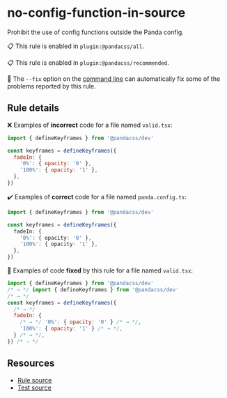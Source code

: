 [//]: # 'This file is generated by eslint-docgen. Do not edit it directly.'

# no-config-function-in-source

Prohibit the use of config functions outside the Panda config.

📋 This rule is enabled in `plugin:@pandacss/all`.

📋 This rule is enabled in `plugin:@pandacss/recommended`.

🔧 The `--fix` option on the [command line](https://eslint.org/docs/user-guide/command-line-interface#fixing-problems)
can automatically fix some of the problems reported by this rule.

## Rule details

❌ Examples of **incorrect** code for a file named `valid.tsx`:

```js
import { defineKeyframes } from '@pandacss/dev'

const keyframes = defineKeyframes({
  fadeIn: {
    '0%': { opacity: '0' },
    '100%': { opacity: '1' },
  },
})
```

✔️ Examples of **correct** code for a file named `panda.config.ts`:

```ts
import { defineKeyframes } from '@pandacss/dev'

const keyframes = defineKeyframes({
  fadeIn: {
    '0%': { opacity: '0' },
    '100%': { opacity: '1' },
  },
})
```

🔧 Examples of code **fixed** by this rule for a file named `valid.tsx`:

```js
import { defineKeyframes } from '@pandacss/dev'
/* → */ import { defineKeyframes } from '@pandacss/dev'
/* → */
const keyframes = defineKeyframes({
  /* → */
  fadeIn: {
    /* → */ '0%': { opacity: '0' } /* → */,
    '100%': { opacity: '1' } /* → */,
  } /* → */,
}) /* → */
```

## Resources

- [Rule source](/plugin/src/rules/no-config-function-in-source.ts)
- [Test source](/tests/no-config-function-in-source.test.ts)
